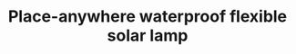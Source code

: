 ---
layout: project
permalink: /flexi_solar_lamp/
title: "Place-anywhere waterproof flexible solar lamp"
description: "A compact, solar-powered LED lamp with a flexible arm for multi-purpose use"
challenge: "Our client needed an innovative design for a solar silicone lamp."
result: "This water resistant, silicone-wrapped solar lamp has an adaptable shape. Its design is boiled down to the essential: the light and its neck/stand that can free stand or be attached to many different objects. Its basic but very flexible shape makes this lamp suitable for a variety of decors and situations."
services:
 - "research"
 - "ideation"
 - "3D CAD"
main_image: "/assets/images/projects/flexi_solar_lamp/main.jpg"
images:
---